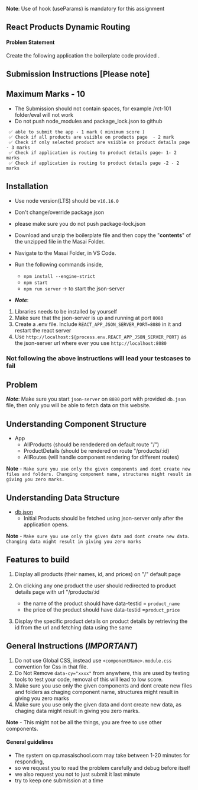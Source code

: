 **Note**: Use of hook (useParams) is mandatory for this assignment

## React Products Dynamic Routing

#### Problem Statement

Create the following application the boilerplate code provided .

## Submission Instructions [Please note]

## Maximum Marks - 10

- The Submission should not contain spaces, for example /rct-101 folder/eval will not work
- Do not push node_modules and package_lock.json to github

```
 ✅ able to submit the app - 1 mark ( minimum score )
 ✅ Check if all products are vsiible on products page  - 2 mark
 ✅ Check if only selected product are vsiible on product details page - 3 marks
 ✅ Check if application is routing to product details page- 1- 2 marks
 ✅ Check if application is routing to product details page -2 - 2 marks

```

## Installation

- Use node version(LTS) should be `v16.16.0`
- Don't change/override package.json
- please make sure you do not push package-lock.json

- Download and unzip the boilerplate file and then copy the "**contents**" of the unzipped file in the Masai Folder.
- Navigate to the Masai Folder, in VS Code.
- Run the following commands inside,
  - `npm install --engine-strict`
  - `npm start`
  - `npm run server` -> to start the json-server
- **_Note_**:

1. Libraries needs to be installed by yourself
2. Make sure that the json-server is up and running at port `8080`
3. Create a .env file. Include `REACT_APP_JSON_SERVER_PORT=8080` in it and restart the react server
4. Use `http://localhost:${process.env.REACT_APP_JSON_SERVER_PORT}` as the json-server url where ever you use `http://localhost:8080`

### Not following the above instructions will lead your testcases to fail

## Problem

**_Note_**: Make sure you start `json-server` on `8080` port with provided `db.json` file, then only you will be able to fetch data on this website.

## Understanding Component Structure

- App
  - AllProducts (should be rendedered on default route "/")
  - ProductDetails (should be rendered on route "/products/:id)
  - AllRoutes (will handle component rendering for different routes)

**Note** - `Make sure you use only the given components and dont create new files and folders. Changing component name, structures might result in giving you zero marks.`

## Understanding Data Structure

- [db.json](./db.json)
  - Initial Products should be fetched using json-server only after the application opens.

**Note** - `Make sure you use only the given data and dont create new data. Changing data might result in giving you zero marks`

## Features to build

1. Display all products (their names, id, and prices) on "/" default page
2. On clicking any one product the user should redirected to product details page with url "/products/:id

   - the name of the product should have data-testid = `product_name`
   - the price of the product should have data-testid =`product_price`

3. Display the specific product details on product details by retrieving the id from the url and fetching data using the same

## General Instructions (**_IMPORTANT_**)

1. Do not use Global CSS, instead use `<componentName>.module.css` convention for Css in that file.
2. Do Not Remove `data-cy="xxxx"` from anywhere, this are used by testing tools to test your code, removal of this will lead to low score.
3. Make sure you use only the given components and dont create new files and folders as chaging component name, structures might result in giving you zero marks
4. Make sure you use only the given data and dont create new data, as chaging data might result in giving you zero marks.

**Note** - This might not be all the things, you are free to use other components.

#### General guidelines

- The system on cp.masaischool.com may take between 1-20 minutes for responding,
- so we request you to read the problem carefully and debug before itself
- we also request you not to just submit it last minute
- try to keep one submission at a time
